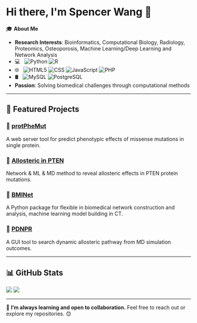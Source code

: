 # Hi there, I'm Spencer Wang 👋

🎓 **About Me**  
- **Research Interests**: Bioinformatics, Computational Biology, Radiology, Proteomics, Osteoporosis, Machine Learning/Deep Learning and Network Analysis  
- 💻 &nbsp;
  ![Python](https://img.shields.io/badge/-Python-333333?style=flat&logo=python)
  ![R](https://img.shields.io/badge/-R-333333?style=flat&logo=R&logoColor=276DC3)
- 🌐 &nbsp;
  ![HTML5](https://img.shields.io/badge/-HTML5-333333?style=flat&logo=HTML5)
  ![CSS](https://img.shields.io/badge/-CSS-333333?style=flat&logo=CSS3&logoColor=1572B6)
  ![JavaScript](https://img.shields.io/badge/-JavaScript-333333?style=flat&logo=javascript)
  ![PHP](https://img.shields.io/badge/-PHP-333333?style=flat&logo=PHP)
- 🛢 &nbsp;
  ![MySQL](https://img.shields.io/badge/-MySQL-333333?style=flat&logo=mysql)
  ![PostgreSQL](https://img.shields.io/badge/-PostgreSQL-333333?style=flat&logo=PostgreSQL)
- **Passion**: Solving biomedical challenges through computational methods  

---

## 📂 Featured Projects

### 🌟 [protPheMut](https://github.com/Spencer-JRWang/protPheMut)
A web server tool for predict phenotypic effects of missense mutations in single protein.

### 🌟 [Allosteric in PTEN](https://github.com/Spencer-JRWang/PTEN_Mutations)
Network & ML & MD method to reveal allosteric effects in PTEN protein mutations.

### 🌟 [BMINet](https://github.com/Spencer-JRWang/BMINet)
A Python package for flexible in biomedical network construction and analysis, machine learning model building in CT.

### 🌟 [PDNPR](https://github.com/Spencer-JRWang/PDNPR)
A GUI tool to search dynamic allosteric pathway from MD simulation outcomes.

---

## 📊 GitHub Stats


  <img  src="https://github-readme-stats.vercel.app/api?username=Spencer-JRWang&theme=buefy&show_icons=true" />
  <img  src="https://github-readme-stats.vercel.app/api/top-langs/?username=Spencer-JRWang&theme=buefy&layout=compact" />


---

🌱 **I’m always learning and open to collaboration.** Feel free to reach out or explore my repositories. 😊
